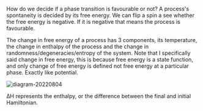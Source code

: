 How do we decide if a phase transition is favourable or not? A process's spontaneity is decided by its free energy. We can flip a spin a see whether the free energy is negative. If it is negative that means the process is favourable.

The change in free energy of a process has 3 components, its temperature, the change in enthalpy of the process and the change in randomness/degeneracies/entropy of the system. Note that I specifically said change in free energy, this is because free energy is a state function, and only change of free energy is defined not free energy at a particular phase. Exactly like potential.



![diagram-20220804](https://user-images.githubusercontent.com/65448559/182823649-e94b27a8-53d2-467e-9881-e4fd261e57e1.png)

ΔH represents the enthalpy, or the difference between the final and initial Hamiltonian.
